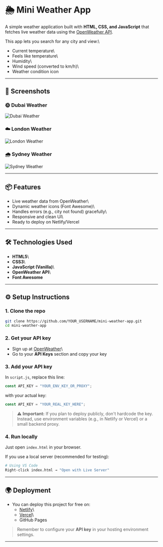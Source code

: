 # 🌦️ Mini Weather App

A simple weather application built with **HTML, CSS, and JavaScript**
that fetches live weather data using the [OpenWeather
API](https://openweathermap.org/).

This app lets you search for any city and view:\

- Current temperature\
- Feels like temperature\
- Humidity\
- Wind speed (converted to km/h)\
- Weather condition icon

---

## 📸 Screenshots

### 🌞 Dubai Weather

![Dubai Weather](screenshots/Screenshot-2025-08-21-103607.png)

### ☁️ London Weather

![London Weather](screenshots/Screenshot-2025-08-21-103643.png)

### 🌧 Sydney Weather

![Sydney Weather](screenshots/Screenshot-2025-08-21-103825.png)

---

## 📦 Features

- Live weather data from OpenWeather\
- Dynamic weather icons (Font Awesome)\
- Handles errors (e.g., city not found) gracefully\
- Responsive and clean UI\
- Ready to deploy on Netlify/Vercel

---

## 🛠️ Technologies Used

- **HTML5**\
- **CSS3**\
- **JavaScript (Vanilla)**\
- **OpenWeather API**\
- **Font Awesome**

---

## ⚙️ Setup Instructions

### 1. Clone the repo

```bash
git clone https://github.com/YOUR_USERNAME/mini-weather-app.git
cd mini-weather-app
```

### 2. Get your API key

- Sign up at
  [OpenWeather](https://home.openweathermap.org/users/sign_up)\
- Go to your **API Keys** section and copy your key

### 3. Add your API key

In `script.js`, replace this line:

```js
const API_KEY = "YOUR_ENV_KEY_OR_PROXY";
```

with your actual key:

```js
const API_KEY = "YOUR_REAL_KEY_HERE";
```

> ⚠️ **Important:** If you plan to deploy publicly, don't hardcode the
> key. Instead, use environment variables (e.g., in Netlify or Vercel)
> or a small backend proxy.

### 4. Run locally

Just open `index.html` in your browser.

If you use a local server (recommended for testing):

```bash
# Using VS Code
Right-click index.html → "Open with Live Server"
```

---

## 🌍 Deployment

- You can deploy this project for free on:
  - [Netlify](https://www.netlify.com/)\
  - [Vercel](https://vercel.com/)\
  - GitHub Pages

> Remember to configure your **API key** in your hosting environment
> settings.

---
